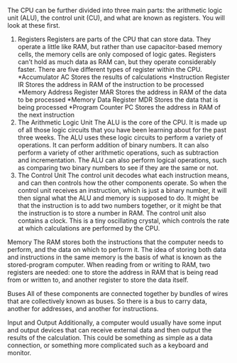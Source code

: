 The CPU can be further divided into three main parts: the arithmetic logic unit (ALU), the control unit (CU), and what are known as registers. You will look at these first.

1. Registers
   Registers are parts of the CPU that can store data. They operate a little like RAM, but rather than use capacitor-based memory cells, the memory cells are only composed of logic gates. Registers can’t hold as much data as RAM can, but they operate considerably faster.
   There are five different types of register within the CPU.
   \*Accumulator AC Stores the results of calculations
   \*Instruction Register IR Stores the address in RAM of the instruction to be processed
   *Memory Address Register MAR Stores the address in RAM of the data to be processed
   *Memory Data Register MDR Stores the data that is being processed
   \*Program Counter PC Stores the address in RAM of the next instruction
2. The Arithmetic Logic Unit
   The ALU is the core of the CPU. It is made up of all those logic circuits that you have been learning about for the past three weeks.
   The ALU uses these logic circuits to perform a variety of operations. It can perform addition of binary numbers. It can also perform a variety of other arithmetic operations, such as subtraction and incrementation. The ALU can also perform logical operations, such as comparing two binary numbers to see if they are the same or not.
3. The Control Unit
   The control unit decodes what each instruction means, and can then controls how the other components operate. So when the control unit receives an instruction, which is just a binary number, it will then signal what the ALU and memory is supposed to do. It might be that the instruction is to add two numbers together, or it might be that the instruction is to store a number in RAM.
   The control unit also contains a clock. This is a tiny oscillating crystal, which controls the rate at which calculations are performed by the CPU.

Memory
The RAM stores both the instructions that the computer needs to perform, and the data on which to perform it. The idea of storing both data and instructions in the same memory is the basis of what is known as the stored-program computer. When reading from or writing to RAM, two registers are needed: one to store the address in RAM that is being read from or written to, and another register to store the data itself.

Buses
All of these components are connected together by bundles of wires that are collectively known as buses. So there is a bus to carry data, another for addresses, and another for instructions.

Input and Output
Additionally, a computer would usually have some input and output devices that can receive external data and then output the results of the calculation. This could be something as simple as a data connection, or something more complicated such as a keyboard and monitor.
